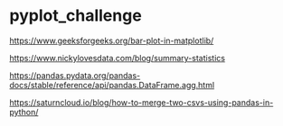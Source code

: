 # pyplot_challenge

https://www.geeksforgeeks.org/bar-plot-in-matplotlib/

https://www.nickylovesdata.com/blog/summary-statistics

https://pandas.pydata.org/pandas-docs/stable/reference/api/pandas.DataFrame.agg.html

https://saturncloud.io/blog/how-to-merge-two-csvs-using-pandas-in-python/
